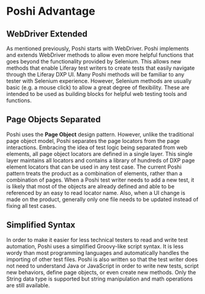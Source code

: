# Poshi Advantage

## WebDriver Extended

As mentioned previously, Poshi starts with WebDriver. Poshi implements and extends WebDriver methods to allow even more helpful functions that goes beyond the functionality provided by Selenium. This allows new methods that enable Liferay test writers to create tests that easily navigate through the Liferay DXP UI. Many Poshi methods will be familiar to any tester with Selenium experience. However, Selenium methods are usually basic (e.g. a mouse click) to allow a great degree of flexibility. These are intended to be used as building blocks for helpful web testing tools and functions.

## Page Objects Separated

Poshi uses the **Page Object** design pattern. However, unlike the traditional page object model, Poshi separates the page locators from the page interactions. Embracing the idea of test logic being separated from web elements, all page object locators are defined in a single layer. This single layer maintains all locators and contains a library of hundreds of DXP page element locators that can be used in any test case. The current Poshi pattern treats the product as a combination of elements, rather than a combination of pages. When a Poshi test writer needs to add a new test, it is likely that most of the objects are already defined and able to be referenced by an easy to read locator name. Also, when a UI change is made on the product, generally only one file needs to be updated instead of fixing all test cases.

## Simplified Syntax

In order to make it easier for less technical testers to read and write test automation, Poshi uses a simplified Groovy-like script syntax. It is less wordy than most programming languages and automatically handles the importing of other test files. Poshi is also written so that the test writer does not need to understand Java or JavaScript in order to write new tests, script new behaviors, define page objects, or even create new methods. Only the String data type is supported but string manipulation and math operations are still available.